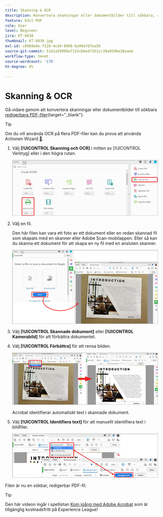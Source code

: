 ```yaml
---
title: Skanning & OCR
description: Konvertera skanningar eller dokumentbilder till sökbara, redigerbara PDF-filer och justera kvaliteten på den resulterande filen
feature: Edit PDF
role: User
level: Beginner
jira: KT-6830
thumbnail: KT-6830.jpg
exl-id: c898de6e-7320-4cd4-9998-6a99efd7ea56
source-git-commit: 51d1a59999a7132cb6e47351cc39a93d9a38eaeb
workflow-type: tm+mt
source-wordcount: '178'
ht-degree: 0%

---
```


# Skanning &amp; OCR

Gå vidare genom att konvertera skanningar eller dokumentbilder till sökbara [redigerbara PDF-filer](https://www.adobe.com/se/acrobat/online/pdf-editor.html){target="_blank"}.

>[!TIP]
>
>Om du vill använda OCR på flera PDF-filer kan du prova att använda Actionen Wizard [&#128279;](../advanced-tasks/action.md).

1. Välj **[!UICONTROL Skanning och OCR]** i mitten av [!UICONTROL Verktyg] eller i den högra rutan.

   ![Skanna steg 1](../assets/Scan_1.png)

1. Välj en fil.

   Den här filen kan vara ett foto av ett dokument eller en redan skannad fil som skapats med en skanner eller Adobe Scan-mobilappen. Eller så kan du skanna ett dokument för att skapa en ny fil med en ansluten skanner.

   ![Skanna steg 2](../assets/Scan_2.png)

1. Välj **[!UICONTROL Skannade dokument]** eller **[!UICONTROL Kamerabild]** för att förbättra dokumentet.

1. Välj **[!UICONTROL Förbättra]** för att rensa bilden.

   ![Skanna steg 3](../assets/Scan_3.png)

   Acrobat identifierar automatiskt text i skannade dokument.

1. Välj **[!UICONTROL Identifiera text]** för att manuellt identifiera text i bildfiler.

   ![Skanna steg 4](../assets/Scan_4.png)

Filen är nu en sökbar, redigerbar PDF-fil.

>[!TIP]
>
>Den här videon ingår i spellistan [Kom igång med Adobe Acrobat](https://experienceleague.adobe.com/sv/playlists/acrobat-get-started-business-users) som är tillgänglig kostnadsfritt på Experience League!
